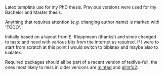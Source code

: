 Latex template use for my PhD thesis. Previous versions were used for my Bachelor and Master thesis.

Anything that requires attention (*e.g.* changing author name) is marked with 'TODO'.

Initially based on a layout from E. Kloppmann (thanks!) and since changed to taste and need with various bits from the internet as required. If I were to start from scratch at this point I would switch to biblatex and maybe also to lualatex.

Required packages should all be part of a recent version of texlive-full, the ones most likely to miss in older versions are [minted](https://ctan.org/pkg/minted?lang=en) and [gitinfo2](https://ctan.org/pkg/gitinfo2?lang=en).
